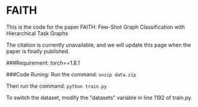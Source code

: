 # FAITH

This is the code for the paper FAITH: Few-Shot Graph Classification with Hierarchical Task Graphs

The citation is currently unavailable, and we will update this page when the paper is finally published.



###Requirement:
torch==1.8.1



###Code Runing:
Run the command: 
`unzip data.zip`

Then run the command:
`python train.py`

To switch the dataset, modify the "datasets" variable in line 1192 of train.py.



